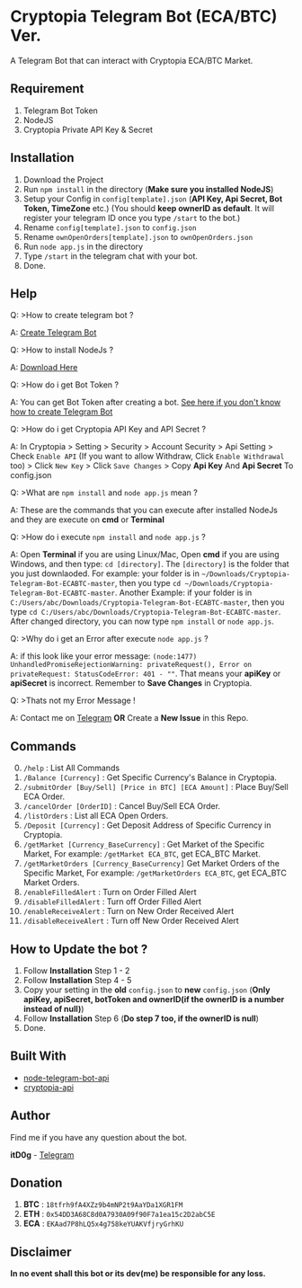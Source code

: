 # Cryptopia Telegram Bot (ECA/BTC) Ver.

A Telegram Bot that can interact with Cryptopia ECA/BTC Market.

## Requirement

1. Telegram Bot Token
2. NodeJS
3. Cryptopia Private API Key & Secret

## Installation

1. Download the Project
2. Run `npm install` in the directory (**Make sure you installed NodeJS**)
3. Setup your Config in `config[template].json` (**API Key, Api Secret, Bot Token, TimeZone** etc.)
(You should **keep ownerID as default**. It will register your telegram ID once you type `/start` to the bot.)
4. Rename `config[template].json` to `config.json` 
5. Rename `ownOpenOrders[template].json` to `ownOpenOrders.json`
6. Run `node app.js` in the directory
7. Type `/start` in the telegram chat with your bot.
8. Done.

## Help

Q: >How to create telegram bot ? 

A: [Create Telegram Bot](https://core.telegram.org/bots#3-how-do-i-create-a-bot)

Q: >How to install NodeJs ?

A: [Download Here](https://nodejs.org/en/download/current/)

Q: >How do i get Bot Token ?

A: You can get Bot Token after creating a bot. [See here if you don't know how to create Telegram Bot](https://core.telegram.org/bots#3-how-do-i-create-a-bot)

Q: >How do i get Cryptopia API Key and API Secret ?

A: In Cryptopia > Setting > Security > Account Security > Api Setting > Check `Enable API` (If you want to allow Withdraw, Click `Enable Withdrawal` too) > Click `New Key` > Click `Save Changes` > Copy **Api Key** And **Api Secret** To config.json

Q: >What are `npm install` and `node app.js` mean ?

A: These are the commands that you can execute after installed NodeJs and they are execute on **cmd** or **Terminal**

Q: >How do i execute `npm install` and `node app.js` ? 

A: Open **Terminal** if you are using Linux/Mac, Open **cmd** if you are using Windows, and then type: `cd [directory]`. The `[directory]` is the folder that you just downlaoded. For example: your folder is in `~/Downloads/Cryptopia-Telegram-Bot-ECABTC-master`, then you type `cd ~/Downloads/Cryptopia-Telegram-Bot-ECABTC-master`. Another Example: if your folder is in `C:/Users/abc/Downloads/Cryptopia-Telegram-Bot-ECABTC-master`, then you type `cd C:/Users/abc/Downloads/Cryptopia-Telegram-Bot-ECABTC-master`. After changed directory, you can now type `npm install` or `node app.js`.

Q: >Why do i get an Error after execute `node app.js` ?

A: if this look like your error message: 
`(node:1477) UnhandledPromiseRejectionWarning: privateRequest(), Error on privateRequest: StatusCodeError: 401 - ""`. That means your **apiKey** or **apiSecret** is incorrect. Remember to **Save Changes** in Cryptopia.

Q: >Thats not my Error Message !

A: Contact me on [Telegram](https://t.me/itD0g) **OR** Create a **New Issue** in this Repo.

## Commands 

0. `/help` : List All Commands
1. `/Balance [Currency]` : Get Specific Currency's Balance in Cryptopia.
2. `/submitOrder [Buy/Sell] [Price in BTC] [ECA Amount]` : Place Buy/Sell ECA Order.
3. `/cancelOrder [OrderID]` : Cancel Buy/Sell ECA Order.
4. `/listOrders` : List all ECA Open Orders.
5. `/Deposit [Currency]` : Get Deposit Address of Specific Currency in Cryptopia.
6. `/getMarket [Currency_BaseCurrency]` : Get Market of the Specific Market, For example: `/getMarket ECA_BTC`, get ECA_BTC Market.
7. `/getMarketOrders [Currency_BaseCurrency]` Get Market Orders of the Specific Market, For example: `/getMarketOrders ECA_BTC`, get ECA_BTC Market Orders.
8. `/enableFilledAlert` : Turn on Order Filled Alert
9. `/disableFilledAlert` : Turn off Order Filled Alert
10. `/enableReceiveAlert` : Turn on New Order Received Alert
11. `/disableReceiveAlert` : Turn off New Order Received Alert

## How to Update the bot ?

1. Follow **Installation** Step 1 - 2
2. Follow **Installation** Step 4 - 5
3. Copy your setting in the **old** `config.json` to **new** `config.json` (**Only apiKey, apiSecret, botToken and ownerID(if the ownerID is a number instead of null)**)
4. Follow **Installation** Step 6 (**Do step 7 too, if the ownerID is null**)
5. Done.

## Built With

* [node-telegram-bot-api](https://github.com/yagop/node-telegram-bot-api)
* [cryptopia-api](https://github.com/periapsistech/cryptopia-api)

## Author

Find me if you have any question about the bot.

**itD0g** - [Telegram](https://t.me/itD0g)

## Donation

1. **BTC** : `18tfrh9fA4XZz9b4mNP2t9AaYDa1XGR1FM`
2. **ETH** : `0x54DD3A68C8d0A7930A09f90F7a1ea15c2D2abC5E`
3. **ECA** : `EKAad7P8hLQ5x4g758keYUAKVfjryGrhKU`

## Disclaimer

**In no event shall this bot or its dev(me) be responsible for any loss.**